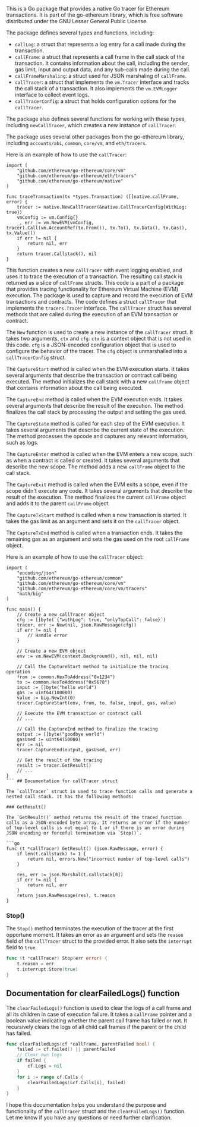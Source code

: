 This is a Go package that provides a native Go tracer for Ethereum transactions. It is part of the go-ethereum library, which is free software distributed under the GNU Lesser General Public License.

The package defines several types and functions, including:

- `callLog`: a struct that represents a log entry for a call made during the transaction.
- `callFrame`: a struct that represents a call frame in the call stack of the transaction. It contains information about the call, including the sender, gas limit, input and output data, and any sub-calls made during the call.
- `callFrameMarshaling`: a struct used for JSON marshaling of `callFrame`.
- `callTracer`: a struct that implements the `vm.Tracer` interface and tracks the call stack of a transaction. It also implements the `vm.EVMLogger` interface to collect event logs.
- `callTracerConfig`: a struct that holds configuration options for the `callTracer`.

The package also defines several functions for working with these types, including `newCallTracer`, which creates a new instance of `callTracer`.

The package uses several other packages from the go-ethereum library, including `accounts/abi`, `common`, `core/vm`, and `eth/tracers`.

Here is an example of how to use the `callTracer`:

```
import (
    "github.com/ethereum/go-ethereum/core/vm"
    "github.com/ethereum/go-ethereum/eth/tracers"
    "github.com/ethereum/go-ethereum/native"
)

func traceTransaction(tx *types.Transaction) ([]native.callFrame, error) {
    tracer := native.NewCallTracer(&native.CallTracerConfig{WithLog: true})
    vmConfig := vm.Config{}
    _, err := vm.NewEVM(vmConfig, tracer).Call(vm.AccountRef(tx.From()), tx.To(), tx.Data(), tx.Gas(), tx.Value())
    if err != nil {
        return nil, err
    }
    return tracer.Callstack(), nil
}
```

This function creates a new `callTracer` with event logging enabled, and uses it to trace the execution of a transaction. The resulting call stack is returned as a slice of `callFrame` structs. This code is a part of a package that provides tracing functionality for Ethereum Virtual Machine (EVM) execution. The package is used to capture and record the execution of EVM transactions and contracts. The code defines a struct `callTracer` that implements the `tracers.Tracer` interface. The `callTracer` struct has several methods that are called during the execution of an EVM transaction or contract.

The `New` function is used to create a new instance of the `callTracer` struct. It takes two arguments, `ctx` and `cfg`. `ctx` is a context object that is not used in this code. `cfg` is a JSON-encoded configuration object that is used to configure the behavior of the tracer. The `cfg` object is unmarshalled into a `callTracerConfig` struct.

The `CaptureStart` method is called when the EVM execution starts. It takes several arguments that describe the transaction or contract call being executed. The method initializes the call stack with a new `callFrame` object that contains information about the call being executed.

The `CaptureEnd` method is called when the EVM execution ends. It takes several arguments that describe the result of the execution. The method finalizes the call stack by processing the output and setting the gas used.

The `CaptureState` method is called for each step of the EVM execution. It takes several arguments that describe the current state of the execution. The method processes the opcode and captures any relevant information, such as logs.

The `CaptureEnter` method is called when the EVM enters a new scope, such as when a contract is called or created. It takes several arguments that describe the new scope. The method adds a new `callFrame` object to the call stack.

The `CaptureExit` method is called when the EVM exits a scope, even if the scope didn't execute any code. It takes several arguments that describe the result of the execution. The method finalizes the current `callFrame` object and adds it to the parent `callFrame` object.

The `CaptureTxStart` method is called when a new transaction is started. It takes the gas limit as an argument and sets it on the `callTracer` object.

The `CaptureTxEnd` method is called when a transaction ends. It takes the remaining gas as an argument and sets the gas used on the root `callFrame` object.

Here is an example of how to use the `callTracer` object:

```
import (
    "encoding/json"
    "github.com/ethereum/go-ethereum/common"
    "github.com/ethereum/go-ethereum/core/vm"
    "github.com/ethereum/go-ethereum/core/vm/tracers"
    "math/big"
)

func main() {
    // Create a new callTracer object
    cfg := []byte(`{"withLog": true, "onlyTopCall": false}`)
    tracer, err := New(nil, json.RawMessage(cfg))
    if err != nil {
        // Handle error
    }

    // Create a new EVM object
    env := vm.NewEVM(context.Background(), nil, nil, nil)

    // Call the CaptureStart method to initialize the tracing operation
    from := common.HexToAddress("0x1234")
    to := common.HexToAddress("0x5678")
    input := []byte("hello world")
    gas := uint64(100000)
    value := big.NewInt(0)
    tracer.CaptureStart(env, from, to, false, input, gas, value)

    // Execute the EVM transaction or contract call
    // ...

    // Call the CaptureEnd method to finalize the tracing
    output := []byte("goodbye world")
    gasUsed := uint64(50000)
    err := nil
    tracer.CaptureEnd(output, gasUsed, err)

    // Get the result of the tracing
    result := tracer.GetResult()
    // ...
}
``` ## Documentation for callTracer struct

The `callTracer` struct is used to trace function calls and generate a nested call stack. It has the following methods:

### GetResult()

The `GetResult()` method returns the result of the traced function calls as a JSON-encoded byte array. It returns an error if the number of top-level calls is not equal to 1 or if there is an error during JSON encoding or forceful termination via `Stop()`. 

```go
func (t *callTracer) GetResult() (json.RawMessage, error) {
	if len(t.callstack) != 1 {
		return nil, errors.New("incorrect number of top-level calls")
	}

	res, err := json.Marshal(t.callstack[0])
	if err != nil {
		return nil, err
	}
	return json.RawMessage(res), t.reason
}
```

### Stop()

The `Stop()` method terminates the execution of the tracer at the first opportune moment. It takes an error as an argument and sets the `reason` field of the `callTracer` struct to the provided error. It also sets the `interrupt` field to `true`.

```go
func (t *callTracer) Stop(err error) {
	t.reason = err
	t.interrupt.Store(true)
}
```

## Documentation for clearFailedLogs() function

The `clearFailedLogs()` function is used to clear the logs of a call frame and all its children in case of execution failure. It takes a `callFrame` pointer and a boolean value indicating whether the parent call frame has failed or not. It recursively clears the logs of all child call frames if the parent or the child has failed.

```go
func clearFailedLogs(cf *callFrame, parentFailed bool) {
	failed := cf.failed() || parentFailed
	// Clear own logs
	if failed {
		cf.Logs = nil
	}
	for i := range cf.Calls {
		clearFailedLogs(&cf.Calls[i], failed)
	}
}
```

I hope this documentation helps you understand the purpose and functionality of the `callTracer` struct and the `clearFailedLogs()` function. Let me know if you have any questions or need further clarification.